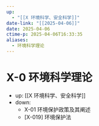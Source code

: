 ```yaml
---
up:
  - "[[X 环境科学、安全科学]]"
date-link: "[[2025-04-06]]"
date: 2025-04-06
ctime-p: 2025-04-06T16:33:35
aliases:
  - 环境科学理论
---
```


# X-0 环境科学理论

- up: [[X 环境科学、安全科学]]
- down:
	- X-01 环境保护政策及其阐述
	- [X-019] 环境保护法
